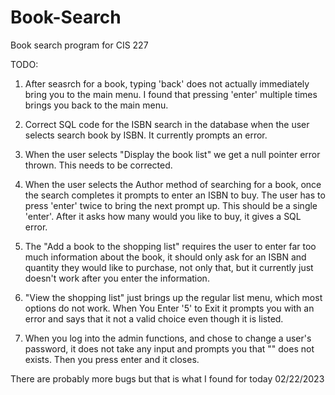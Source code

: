 # Book-Search
Book search program for CIS 227

TODO:

1. After seasrch for a book, typing 'back' does not actually immediately bring you to the main menu. I found that pressing 'enter' multiple times brings you back to the main menu.

2. Correct SQL code for the ISBN search in the database when the user selects search book by ISBN. It currently prompts an error.

3. When the user selects "Display the book list" we get a null pointer error thrown. This needs to be corrected.

4. When the user selects the Author method of searching for a book, once the search completes it prompts to enter an ISBN to buy. The user has to press 'enter' twice to bring the next prompt up. This should be a single 'enter'. After it asks how many would you like to buy, it gives a SQL error.

5. The "Add a book to the shopping list" requires the user to enter far too much information about the book, it should only ask for an ISBN and quantity they would like to purchase, not only that, but it currently just doesn't work after you enter the information.

6. "View the shopping list" just brings up the regular list menu, which most options do not work. When You Enter '5' to Exit it prompts you with an error and says that it not a valid choice even though it is listed.

7. When you log into the admin functions, and chose to change a user's password, it does not take any input and prompts you that "" does not exists. Then you press enter and it closes.


There are probably more bugs but that is what I found for today 02/22/2023
